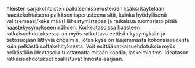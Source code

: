 Yleisten sarjakohtaisten palkitsemisperusteiden lisäksi käytetään
haastekohtaisena palkitsemisperusteena sitä, kuinka hyödyllisenä
valitsemaasi/keksimääsi lähestymistapaa ja ratkaisua tuomaristo pitää
haastekysymykseen nähden. Korkeatasoissa haasteen ratkaisuehdotuksessa on myös
ratkottava eettisiin kysymyksiin ja tietosuojaan liittyviä ongelmia, joten
kyse on laajemmasta kokonaisuudesta kuin pelkästä softakehityksestä. Voit
esittää ratkaisuehdotuksia myös pelkästään ideatasolla tuottamatta mitään
koodia, laskelmia tms. Ideatason ratkaisuehdotukset osallistuvat
Innosta-sarjaan.
